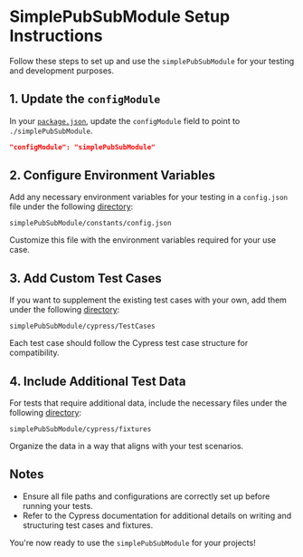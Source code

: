 # SimplePubSubModule Setup Instructions

Follow these steps to set up and use the `simplePubSubModule` for your testing and development purposes.

## 1. Update the `configModule`

In your [`package.json`](../package.json#L"configModule"), update the `configModule` field to point to `./simplePubSubModule`.

```json
"configModule": "simplePubSubModule"
```

## 2. Configure Environment Variables

Add any necessary environment variables for your testing in a `config.json` file under the following [directory](./constants):

```
simplePubSubModule/constants/config.json
```

Customize this file with the environment variables required for your use case.

## 3. Add Custom Test Cases

If you want to supplement the existing test cases with your own, add them under the following [directory](./cypress):

```
simplePubSubModule/cypress/TestCases
```

Each test case should follow the Cypress test case structure for compatibility.

## 4. Include Additional Test Data

For tests that require additional data, include the necessary files under the following [directory](./cypress):

```
simplePubSubModule/cypress/fixtures
```

Organize the data in a way that aligns with your test scenarios.

## Notes
- Ensure all file paths and configurations are correctly set up before running your tests.
- Refer to the Cypress documentation for additional details on writing and structuring test cases and fixtures.

You're now ready to use the `simplePubSubModule` for your projects!
